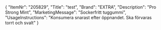 {
  "ItemNr": "205829",
  "Title": "test",
  "Brand": "EXTRA",
  "Description": "Pro Strong Mint",
  "MarketingMessage": "Sockerfritt tuggummi",
  "UsageInstructions": "Konsumera snarast efter öppnandet. Ska förvaras torrt och svalt"
}